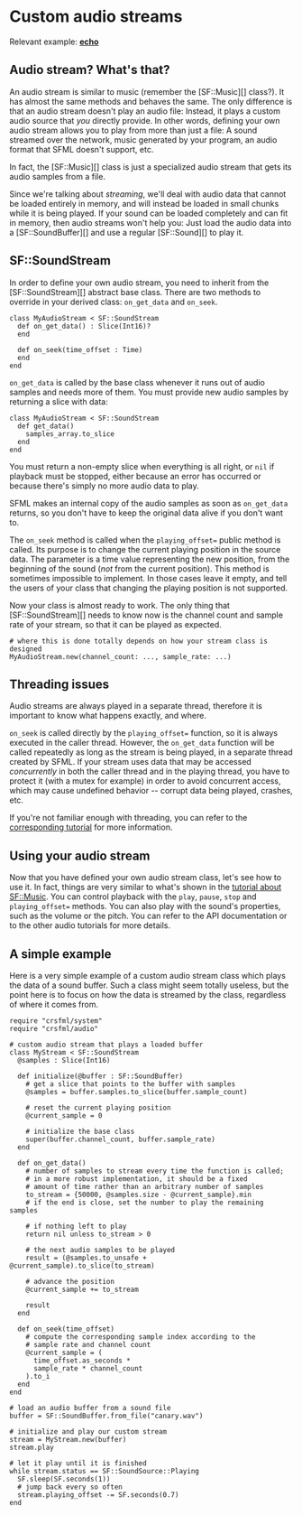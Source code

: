 # Custom audio streams

Relevant example: **[echo](https://github.com/oprypin/crsfml/tree/master/examples/echo.cr)**

## Audio stream? What's that?

An audio stream is similar to music (remember the [SF::Music][] class?). It has almost the same methods and behaves the same. The only difference is that an audio stream doesn't play an audio file: Instead, it plays a custom audio source that *you* directly provide. In other words, defining your own audio stream allows you to play from more than just a file: A sound streamed over the network, music generated by your program, an audio format that SFML doesn't support, etc.

In fact, the [SF::Music][] class is just a specialized audio stream that gets its audio samples from a file.

Since we're talking about *streaming*, we'll deal with audio data that cannot be loaded entirely in memory, and will instead be loaded in small chunks while it is being played. If your sound can be loaded completely and can fit in memory, then audio streams won't help you: Just load the audio data into a [SF::SoundBuffer][] and use a regular [SF::Sound][] to play it.

## SF::SoundStream

In order to define your own audio stream, you need to inherit from the [SF::SoundStream][] abstract base class. There are two methods to override in your derived class: `on_get_data` and `on_seek`.

```crystal
class MyAudioStream < SF::SoundStream
  def on_get_data() : Slice(Int16)?
  end

  def on_seek(time_offset : Time)
  end
end
```

`on_get_data` is called by the base class whenever it runs out of audio samples and needs more of them. You must provide new audio samples by returning a slice with data:

```crystal
class MyAudioStream < SF::SoundStream
  def get_data()
    samples_array.to_slice
  end
end
```

You must return a non-empty slice when everything is all right, or `nil` if playback must be stopped, either because an error has occurred or because there's simply no more audio data to play.

SFML makes an internal copy of the audio samples as soon as `on_get_data` returns, so you don't have to keep the original data alive if you don't want to.

The `on_seek` method is called when the `playing_offset=` public method is called. Its purpose is to change the current playing position in the source data. The parameter is a time value representing the new position, from the beginning of the sound (*not* from the current position). This method is sometimes impossible to implement. In those cases leave it empty, and tell the users of your class that changing the playing position is not supported.

Now your class is almost ready to work. The only thing that [SF::SoundStream][] needs to know now is the channel count and sample rate of your stream, so that it can be played as expected.

```crystal
# where this is done totally depends on how your stream class is designed
MyAudioStream.new(channel_count: ..., sample_rate: ...)
```

## Threading issues

Audio streams are always played in a separate thread, therefore it is important to know what happens exactly, and where.

`on_seek` is called directly by the `playing_offset=` function, so it is always executed in the caller thread. However, the `on_get_data` function will be called repeatedly as long as the stream is being played, in a separate thread created by SFML. If your stream uses data that may be accessed *concurrently* in both the caller thread and in the playing thread, you have to protect it (with a mutex for example) in order to avoid concurrent access, which may cause undefined behavior -- corrupt data being played, crashes, etc.

If you're not familiar enough with threading, you can refer to the [corresponding tutorial](../system/thread.md "Threading tutorial") for more information.

## Using your audio stream

Now that you have defined your own audio stream class, let's see how to use it. In fact, things are very similar to what's shown in the [tutorial about SF::Music](sounds.md "Playing sounds and musics"). You can control playback with the `play`, `pause`, `stop` and `playing_offset=` methods. You can also play with the sound's properties, such as the volume or the pitch. You can refer to the API documentation or to the other audio tutorials for more details.

## A simple example

Here is a very simple example of a custom audio stream class which plays the data of a sound buffer. Such a class might seem totally useless, but the point here is to focus on how the data is streamed by the class, regardless of where it comes from.

```crystal
require "crsfml/system"
require "crsfml/audio"

# custom audio stream that plays a loaded buffer
class MyStream < SF::SoundStream
  @samples : Slice(Int16)

  def initialize(@buffer : SF::SoundBuffer)
    # get a slice that points to the buffer with samples
    @samples = buffer.samples.to_slice(buffer.sample_count)

    # reset the current playing position
    @current_sample = 0

    # initialize the base class
    super(buffer.channel_count, buffer.sample_rate)
  end

  def on_get_data()
    # number of samples to stream every time the function is called;
    # in a more robust implementation, it should be a fixed
    # amount of time rather than an arbitrary number of samples
    to_stream = {50000, @samples.size - @current_sample}.min
    # if the end is close, set the number to play the remaining samples

    # if nothing left to play
    return nil unless to_stream > 0

    # the next audio samples to be played
    result = (@samples.to_unsafe + @current_sample).to_slice(to_stream)

    # advance the position
    @current_sample += to_stream

    result
  end

  def on_seek(time_offset)
    # compute the corresponding sample index according to the
    # sample rate and channel count
    @current_sample = (
      time_offset.as_seconds *
      sample_rate * channel_count
    ).to_i
  end
end

# load an audio buffer from a sound file
buffer = SF::SoundBuffer.from_file("canary.wav")

# initialize and play our custom stream
stream = MyStream.new(buffer)
stream.play

# let it play until it is finished
while stream.status == SF::SoundSource::Playing
  SF.sleep(SF.seconds(1))
  # jump back every so often
  stream.playing_offset -= SF.seconds(0.7)
end
```
